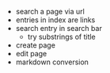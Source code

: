 - search a page via url
- entries in index are links
- search entry in search bar
    - try substrings of title
- create page
- edit page
- markdown conversion